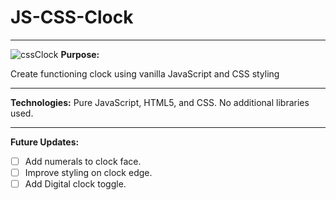# JS-CSS-Clock
---
![cssClock](https://media.giphy.com/media/d7YwPIPCy5t2ZiPA08/giphy.gif)
<b>Purpose:</b>

Create functioning clock using vanilla JavaScript and CSS styling

---
**Technologies:**
Pure JavaScript, HTML5, and CSS. No additional libraries used.

***

<b>Future Updates:</b>
- [ ] Add numerals to clock face.
- [ ] Improve styling on clock edge.
- [ ] Add Digital clock toggle.